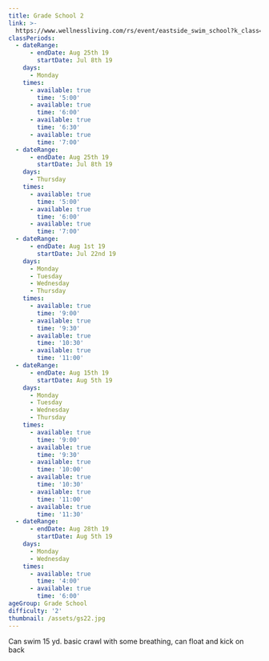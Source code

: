 ```yaml
---
title: Grade School 2
link: >-
  https://www.wellnessliving.com/rs/event/eastside_swim_school?k_class=136800&k_class_tab=10910
classPeriods:
  - dateRange:
      - endDate: Aug 25th 19
        startDate: Jul 8th 19
    days:
      - Monday
    times:
      - available: true
        time: '5:00'
      - available: true
        time: '6:00'
      - available: true
        time: '6:30'
      - available: true
        time: '7:00'
  - dateRange:
      - endDate: Aug 25th 19
        startDate: Jul 8th 19
    days:
      - Thursday
    times:
      - available: true
        time: '5:00'
      - available: true
        time: '6:00'
      - available: true
        time: '7:00'
  - dateRange:
      - endDate: Aug 1st 19
        startDate: Jul 22nd 19
    days:
      - Monday
      - Tuesday
      - Wednesday
      - Thursday
    times:
      - available: true
        time: '9:00'
      - available: true
        time: '9:30'
      - available: true
        time: '10:30'
      - available: true
        time: '11:00'
  - dateRange:
      - endDate: Aug 15th 19
        startDate: Aug 5th 19
    days:
      - Monday
      - Tuesday
      - Wednesday
      - Thursday
    times:
      - available: true
        time: '9:00'
      - available: true
        time: '9:30'
      - available: true
        time: '10:00'
      - available: true
        time: '10:30'
      - available: true
        time: '11:00'
      - available: true
        time: '11:30'
  - dateRange:
      - endDate: Aug 28th 19
        startDate: Aug 5th 19
    days:
      - Monday
      - Wednesday
    times:
      - available: true
        time: '4:00'
      - available: true
        time: '6:00'
ageGroup: Grade School
difficulty: '2'
thumbnail: /assets/gs22.jpg
---
```

Can swim 15 yd. basic crawl with some breathing, can float and kick on back
